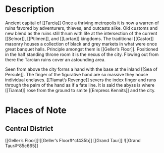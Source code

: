 # Description
Ancient capital of [[Tarcia]]
Once a thriving metropolis it is now a warren of ruins favored by adventurers, thieves, and outcasts alike. Old customs and new blend as the ruins still thrum with life at the intersection of the current [[Selnor]], [[Ptilmen]], and [[Lortan]] kingdoms. The traditional [[Castor]] masonry houses a collection of black and grey markets in what were once great banquet halls. Principle amongst them is [[Geller’s Floor]]. Positioned in the half standing throne room it is the nexus of the city. Flowing out from there the Tarcian ruins cover an astounding area.

Seen from above the city forms a hand with the base at the inland [[Sea of Persule]]. The finger of the figurative hand are so massive they house individual enclaves. [[Tiamat’s Revenge]] severs the index finger and runs through the palm of the hand as if a fate line. It is said the abyss is where [[Tiamat]] rose from the ground to smite [[Empress Kennits]] and the city.

# Places of Note
## Central District
[[Geller’s Floor]]![[Geller’s Floor#^cf435b]]
[[Grand Taur]]
![[Grand Taur#^85c665]]